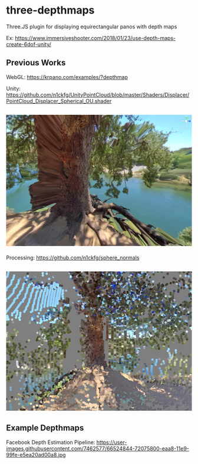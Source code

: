 # three-depthmaps
Three.JS plugin for displaying equirectangular panos with depth maps

Ex: https://www.immersiveshooter.com/2018/01/23/use-depth-maps-create-6dof-unity/

## Previous Works

WebGL: https://krpano.com/examples/?depthmap

Unity: https://github.com/n1ckfg/UnityPointCloud/blob/master/Shaders/Displacer/PointCloud_Displacer_Spherical_OU.shader

## ![Result](https://raw.githubusercontent.com/mellinger/three-depthmaps/master/assets/fox-example.png)

Processing: https://github.com/n1ckfg/sphere_normals

## ![Result](https://raw.githubusercontent.com/mellinger/three-depthmaps/master/assets/processing-example.png)

## Example Depthmaps

Facebook Depth Estimation Pipeline: https://user-images.githubusercontent.com/7462577/66524844-72075800-eaa8-11e9-99fe-e5ea20ad00a8.jpg
